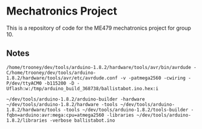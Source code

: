 # Mechatronics Project

This is a repository of code for the ME479 mechatronics project for group 10.

## Notes

`/home/trooney/dev/tools/arduino-1.8.2/hardware/tools/avr/bin/avrdude -C/home/trooney/dev/tools/arduino-1.8.2/hardware/tools/avr/etc/avrdude.conf -v -patmega2560 -cwiring -P/dev/ttyACM0 -b115200 -D -Uflash:w:/tmp/arduino_build_368738/ballistabot.ino.hex:i`

`~/dev/tools/arduino-1.8.2/arduino-builder -hardware ~/dev/tools/arduino-1.8.2/hardware -tools ~/dev/tools/arduino-1.8.2/hardware/tools -tools ~/dev/tools/arduino-1.8.2/tools-builder -fqbn=arduino:avr:mega:cpu=atmega2560 -libraries ~/dev/tools/arduino-1.8.2/libraries -verbose ballistabot.ino`

